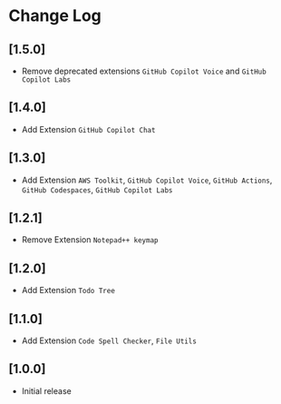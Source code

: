# Change Log

## [1.5.0]

- Remove deprecated extensions `GitHub Copilot Voice` and `GitHub Copilot Labs`

## [1.4.0]

- Add Extension  `GitHub Copilot Chat`

## [1.3.0]

- Add Extension  `AWS Toolkit`, `GitHub Copilot Voice`, `GitHub Actions`, `GitHub Codespaces`, `GitHub Copilot Labs`

## [1.2.1]

- Remove Extension  `Notepad++ keymap`

## [1.2.0]

- Add Extension  `Todo Tree`
## [1.1.0]

- Add Extension  `Code Spell Checker`, `File Utils`

## [1.0.0]

- Initial release
